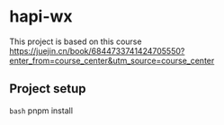 # hapi-wx

This project is based on this course
https://juejin.cn/book/6844733741424705550?enter_from=course_center&utm_source=course_center

## Project setup
```bash```
pnpm install
```